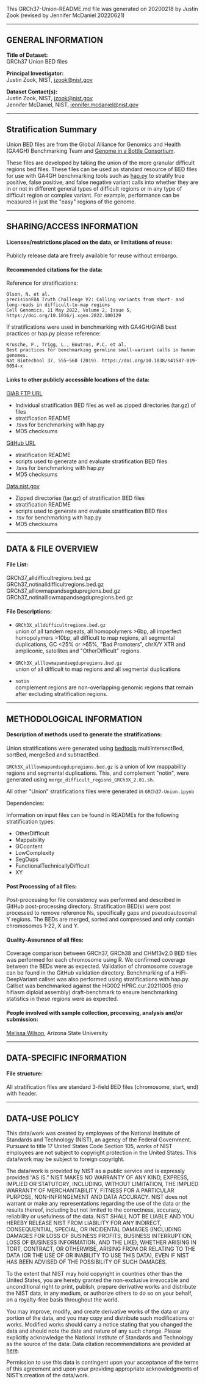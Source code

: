 This GRCh37-Union-README.md file was generated on 20200218 by Justin Zook (revised by Jennifer McDaniel 20220621)

-------------------
GENERAL INFORMATION
-------------------

**Title of Dataset:**  
GRCh37 Union BED files

**Principal Investigator:**  
Justin Zook, NIST, jzook@nist.gov
	
**Dataset Contact(s):**  
Justin Zook, NIST, jzook@nist.gov  
Jennifer McDaniel, NIST, jennifer.mcdaniel@nist.gov

----------------------
Stratification Summary
----------------------

Union BED files are from the Global Alliance for Genomics and Health (GA4GH) Benchmarking Team and [Genome in a Bottle Consortium](https://www.nist.gov/programs-projects/genome-bottle).

These files are developed by taking the union of the more granular difficult regions bed files. These files can be used as standard resource of BED files for use with GA4GH benchmarking tools such as [hap.py](https://github.com/Illumina/hap.py) to stratify true positive, false positive, and false negative variant calls into whether they are in or not in different general types of difficult regions or in any type of difficult region or complex variant. For example, performance can be measured in just the "easy" regions of the genome.

--------------------------
SHARING/ACCESS INFORMATION
--------------------------

#### Licenses/restrictions placed on the data, or limitations of reuse: 
Publicly release data are freely available for reuse without embargo.

#### Recommended citations for the data:

Reference for stratifications:

	Olson, N. et al.
	precisionFDA Truth Challenge V2: Calling variants from short- and long-reads in difficult-to-map regions
	Cell Genomics, 11 May 2022, Volume 2, Issue 5,  https://doi.org/10.1016/j.xgen.2022.100129

If stratifications were used in benchmarking with GA4GH/GIAB best practices or hap.py please reference:

	Krusche, P., Trigg, L., Boutros, P.C. et al.
	Best practices for benchmarking germline small-variant calls in human genomes.
	Nat Biotechnol 37, 555–560 (2019). https://doi.org/10.1038/s41587-019-0054-x

#### Links to other publicly accessible locations of the data:

[GIAB FTP URL](https://ftp://ftp-trace.ncbi.nlm.nih.gov/ReferenceSamples/giab/release/genome-stratifications/)
- Individual stratification BED files as well as zipped directories (tar.gz) of files
- stratification README
- .tsvs for benchmarking with hap.py
- MD5 checksums

[GitHub URL](https://github.com/genome-in-a-bottle/genome-stratifications/)
- stratification README
- scripts used to generate and evaluate stratification BED files
- .tsvs for benchmarking with hap.py
- MD5 checksums

[Data.nist.gov](https://doi.org/10.18434/mds2-2499)
- Zipped directories (tar.gz) of stratification BED files
- stratification README
- scripts used to generate and evaluate stratification BED files
- .tsv for benchmarking with hap.py
- MD5 checksums

--------------------
DATA & FILE OVERVIEW
--------------------
#### File List:
GRCh37_alldifficultregions.bed.gz  
GRCh37_notinalldifficultregions.bed.gz  
GRCh37_alllowmapandsegdupregions.bed.gz    
GRCh37_notinalllowmapandsegdupregions.bed.gz  

#### File Descriptions:
- `GRCh3X_alldifficultregions.bed.gz`  
union of all tandem repeats, all homopolymers >6bp, all imperfect homopolymers >10bp, all difficult to map regions, all segmental duplications, GC <25% or >65%, "Bad Promoters", chrX/Y XTR and ampliconic, satellites and "OtherDifficult" regions.
 
- `GRCh3X_alllowmapandsegdupregions.bed.gz`  
union of all difficult to map regions and all segmental duplications

- `notin`  
complement regions are non-overlapping genomic regions that remain after excluding stratification regions.  

--------------------------
METHODOLOGICAL INFORMATION
--------------------------

#### Description of methods used to generate the stratifications:

Union stratifications were generated using [bedtools](https://bedtools.readthedocs.io/en/latest/) multiIntersectBed, sortBed, mergeBed and subtractBed. 

`GRCh3X_alllowmapandsegdupregions.bed.gz` is a union of low mappability regions and segmental duplications. This, and complement "notin", were generated using `merge_difficult_regions_GRCh3X_2.01.sh`.  

All other "Union" stratifications files were generated in `GRCh37-Union.ipynb`

Dependencies:  

Information on input files can be found in READMEs for the following stratification types:
- OtherDifficult
- Mappability
- GCcontent
- LowComplexity
- SegDups
- FunctionalTechnicallyDifficult
- XY

#### Post Processing of all files:
Post-processing for file consistency was performed and described in GitHub post-processing directory.  Stratification BED(s) were post processed to remove reference Ns, specifically gaps and pseudoautosomal Y regions. The BEDs are merged, sorted and compressed and only contain chromosomes 1-22, X and Y.  

#### Quality-Assurance of all files:
Coverage comparison between GRCh37, GRCh38 and CHM13v2.0 BED files was performed for each chromosome using R. We confirmed coverage between the BEDs were as expected. Validation of chromosome coverage can be found in the GitHub validation directory. Benchmarking of a HiFi-DeepVariant callset was also performed using stratifications with hap.py.  Callset was benchmarked against the HG002 HPRC.cur.20211005 (trio hifiasm diploid assembly) draft-benchmark to ensure benchmarking statistics in these regions were as expected. 

#### People involved with sample collection, processing, analysis and/or submission:
[Melissa Wilson](http://www.sexchrlab.org), Arizona State University  

--------------------------
DATA-SPECIFIC INFORMATION 
--------------------------

#### File structure: 
All stratification files are standard 3-field BED files (chromosome, start, end) with header.

--------------------------
DATA-USE POLICY 
--------------------------

This data/work was created by employees of the National Institute of Standards and Technology (NIST), an agency of the Federal Government. Pursuant to title 17 United States Code Section 105, works of NIST employees are not subject to copyright protection in the United States.  This data/work may be subject to foreign copyright.

The data/work is provided by NIST as a public service and is expressly provided “AS IS.” NIST MAKES NO WARRANTY OF ANY KIND, EXPRESS, IMPLIED OR STATUTORY, INCLUDING, WITHOUT LIMITATION, THE IMPLIED WARRANTY OF MERCHANTABILITY, FITNESS FOR A PARTICULAR PURPOSE, NON-INFRINGEMENT AND DATA ACCURACY. NIST does not warrant or make any representations regarding the use of the data or the results thereof, including but not limited to the correctness, accuracy, reliability or usefulness of the data. NIST SHALL NOT BE LIABLE AND YOU HEREBY RELEASE NIST FROM LIABILITY FOR ANY INDIRECT, CONSEQUENTIAL, SPECIAL, OR INCIDENTAL DAMAGES (INCLUDING DAMAGES FOR LOSS OF BUSINESS PROFITS, BUSINESS INTERRUPTION, LOSS OF BUSINESS INFORMATION, AND THE LIKE), WHETHER ARISING IN TORT, CONTRACT, OR OTHERWISE, ARISING FROM OR RELATING TO THE DATA (OR THE USE OF OR INABILITY TO USE THIS DATA), EVEN IF NIST HAS BEEN ADVISED OF THE POSSIBILITY OF SUCH DAMAGES.

To the extent that NIST may hold copyright in countries other than the United States, you are hereby granted the non-exclusive irrevocable and unconditional right to print, publish, prepare derivative works and distribute the NIST data, in any medium, or authorize others to do so on your behalf, on a royalty-free basis throughout the world.

You may improve, modify, and create derivative works of the data or any portion of the data, and you may copy and distribute such modifications or works. Modified works should carry a notice stating that you changed the data and should note the date and nature of any such change. Please explicitly acknowledge the National Institute of Standards and Technology as the source of the data:  Data citation recommendations are provided at [here](https://www.nist.gov/open/license).

Permission to use this data is contingent upon your acceptance of the terms of this agreement and upon your providing appropriate acknowledgments of NIST’s creation of the data/work.

